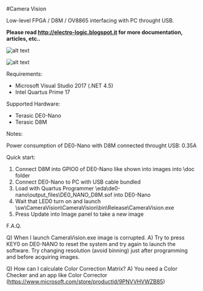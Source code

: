 #Camera Vision

Low-level FPGA / D8M / OV8865 interfacing with PC throught USB.

**Please read http://electro-logic.blogspot.it for more documentation, articles, etc..**

![alt text](https://raw.githubusercontent.com/electro-logic/CameraVision/master/docs/de0-nano_d8m.jpg)

![alt text](https://raw.githubusercontent.com/electro-logic/CameraVision/master/docs/camera_vision_gui.png)

Requirements:

- Microsoft Visual Studio 2017 (.NET 4.5)
- Intel Quartus Prime 17

Supported Hardware:

- Terasic DE0-Nano
- Terasic D8M

Notes:

Power consumption of DE0-Nano with D8M connected throught USB: 0.35A

Quick start:

1) Connect D8M into GPIO0 of DE0-Nano like shown into images into \doc folder 
2) Connect DE0-Nano to PC with USB cable bundled
3) Load with Quartus Programmer \eda\de0-nano\output_files\DE0_NANO_D8M.sof into DE0-Nano
4) Wait that LED0 turn on and launch \sw\CameraVision\CameraVision\bin\Release\CameraVision.exe
5) Press Update into Image panel to take a new image

F.A.Q.

Q) When I launch CameraVision.exe image is corrupted.
A) Try to press KEY0 on DE0-NANO to reset the system and try again to launch the software. Try changing resolution (avoid binning) just after programming and before acquiring images.

Q) How can I calculate Color Correction Matrix?
A) You need a Color Checker and an app like Color Corrector (https://www.microsoft.com/store/productId/9PNVVHVWZB85)